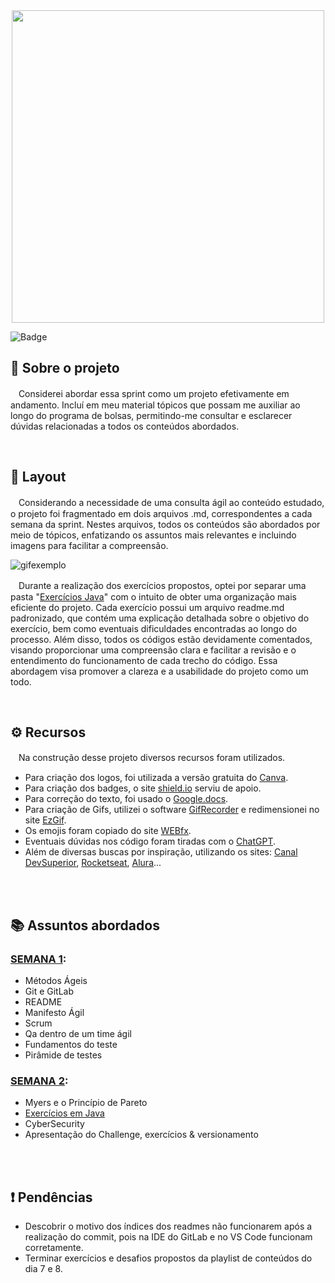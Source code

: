 <div align="center">
  <img src="https://gitlab.com/letsquicia/compass/-/raw/main/images/sprint1.JPG" width="500px">
</div>

![Badge](https://img.shields.io/badge/Sprint1-Em_Andamento-%237159c1?style=for-the-badge&logo=ghost)

## 🔎 Sobre o projeto
ㅤConsiderei abordar essa sprint como um projeto efetivamente em andamento. Incluí em meu material tópicos que possam me auxiliar ao longo do programa de bolsas, permitindo-me consultar e esclarecer dúvidas relacionadas a todos os conteúdos abordados.
<br>

<br>

## 🎨 Layout 
ㅤConsiderando a necessidade de uma consulta ágil ao conteúdo estudado, o projeto foi fragmentado em dois arquivos .md, correspondentes a cada semana da sprint. Nestes arquivos, todos os conteúdos são abordados por meio de tópicos, enfatizando os assuntos mais relevantes e incluindo imagens para facilitar a compreensão.

![gifexemplo](https://gitlab.com/letsquicia/compass/-/raw/main/images/gif1n.gif)

ㅤDurante a realização dos exercícios propostos, optei por separar uma pasta "[Exercícios Java](https://gitlab.com/letsquicia/compass/-/tree/main/Sprint%201%20-%20Processos%20%C3%81geis%20e%20Fundamentos%20de%20Teste/Exerc%C3%ADcios%20Java)" com o intuito de obter uma organização mais eficiente do projeto. Cada exercício possui um arquivo readme.md padronizado, que contém uma explicação detalhada sobre o objetivo do exercício, bem como eventuais dificuldades encontradas ao longo do processo. Além disso, todos os códigos estão devidamente comentados, visando proporcionar uma compreensão clara e facilitar a revisão e o entendimento do funcionamento de cada trecho do código. Essa abordagem visa promover a clareza e a usabilidade do projeto como um todo.
<br>

<br>

## ⚙ Recursos
ㅤNa construção desse projeto diversos recursos foram utilizados.
* Para criação dos logos, foi utilizada a versão gratuita do [Canva](https://www.canva.com/). 
* Para criação dos badges, o site [shield.io](https://shields.io/) serviu de apoio. 
* Para correção do texto, foi usado o [Google.docs](https://docs.google.com/document/u/0/?tgif=c). 
* Para criação de Gifs, utilizei o software [GifRecorder](https://www.gifrecorder.com/download.htm) e redimensionei no site [EzGif](https://ezgif.com/).
* Os emojis foram copiado do site [WEBfx](https://www.webfx.com/tools/emoji-cheat-sheet/).
* Eventuais dúvidas nos código foram tiradas com o [ChatGPT](https://chat.openai.com/auth/login). 
* Além de diversas buscas por inspiração, utilizando os sites: [Canal DevSuperior](https://www.youtube.com/watch?v=jIa8R69pKh8&ab_channel=DevSuperior), [Rocketseat](https://blog.rocketseat.com.br/como-fazer-um-bom-readme/#-logo-ou-banner), [Alura](https://www.alura.com.br/artigos/escrever-bom-readme)... 
<br>
<br>

## 📚 Assuntos abordados
### [SEMANA 1](https://gitlab.com/letsquicia/compass/-/blob/main/Sprint%201%20-%20Processos%20%C3%81geis%20e%20Fundamentos%20de%20Teste/SEMANA%201.md):
* Métodos Ágeis
* Git e GitLab
* README
* Manifesto Ágil
* Scrum
* Qa dentro de um time ágil
* Fundamentos do teste
* Pirâmide de testes

### [SEMANA 2](https://gitlab.com/letsquicia/compass/-/blob/main/Sprint%201%20-%20Processos%20%C3%81geis%20e%20Fundamentos%20de%20Teste/SEMANA%202.md):
* Myers e o Princípio de Pareto
* [Exercícios em Java](https://gitlab.com/letsquicia/compass/-/tree/main/Sprint%201%20-%20Processos%20%C3%81geis%20e%20Fundamentos%20de%20Teste/Exerc%C3%ADcios%20Java) 
* CyberSecurity
* Apresentação do Challenge, exercícios & versionamento
<br>
<br>

## ❗ Pendências 
* Descobrir o motivo dos índices dos readmes não funcionarem após a realização do commit, pois na IDE do GitLab e no VS Code funcionam corretamente. 
* Terminar exercícios e desafios propostos da playlist de conteúdos do dia 7 e 8.





